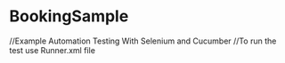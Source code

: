 # BookingSample
//Example Automation Testing With Selenium and Cucumber
//To run the test use Runner.xml file
